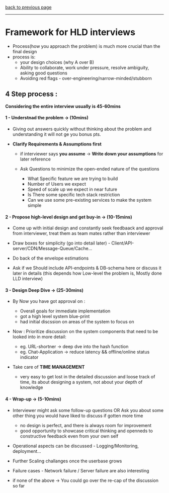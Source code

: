 [back to previous page](./HLD.md)

---

# Framework for HLD interviews

- Process(how you approach the problem) is much more crucial than the final design
- process is:
   - your design choices (why A over B)
   - Ability to collaborate, work under pressure, resolve ambiguity, asking good questions
   - Avoiding red flags - over-engineering/narrow-minded/stubborn

## 4 Step process : 
**Considering the entire interview usually is 45-60mins**



#### 1 - Understnad the problem -> (10mins)

- Giving out answers quickly without thinking about the problem and understanding it will not ge you bonus pts.

- **Clarify Requirements & Assumptions first**

   - if interviewer says **you assume** -> **Write down your assumptions** for later reference

   - Ask Questions to minimize the open-ended nature of the questions
      - What Specific feature we are trying to build
      - Number of Users we expect
      - Speed of scale up we expect in near future
      - Is There some specific tech stack restriction 
      - Can we use some pre-existing services to make the system simple


#### 2 - Propose high-level design and get buy-in -> (10-15mins)

- Come up with initial design and constantly seek feedbaack and approval from interviewer, treat them as team mates rather than interviewer

- Draw boxes for simplicity (go into detail later) - Client/API-server/CDN/Message-Queue/Cache...

- Do back of the envelope estimations

- Ask if we Should include API-endpoints & DB-schema here or discuss it later in details (this depends how Low-level the problem is, Mostly done LLD interview)


#### 3 - Design Deep Dive -> (25-30mins)

- By Now you have got approval on : 
   - Overall goals for immediate implementation
   - got a high level system blue-print
   - had initial discssion on areas of the system to focus on

- Now : Prioritize discussion on the system components that need to be looked into in more detail:
   - eg. URL-shortner -> deep dve into the hash function
   - eg. Chat-Application -> reduce latency && offline/online status indicator

- Take care of **TIME MANAGEMENT**
   - very easy to get lost in the detailed discussion and loose track of time, its about designing a system, not about your depth of knowledge


#### 4 - Wrap-up -> (5-10mins)

- Interviewer might ask some follow-up questions OR Ask you about some other thing you would have liked to discuss if gotten more time
   - no design is perfect, and there is always room for improvement
   - good opportunity to showcase critical thinking and openneds to constructive feedback even from your own self

- Operational aspects can be discussed - Logging/Monitoring, deployment...
- Further Scaling challanges once the userbase grows
- Failure cases - Network failure / Server failure are also interesting
- if none of the above -> You could go over the re-cap of the discussion so far